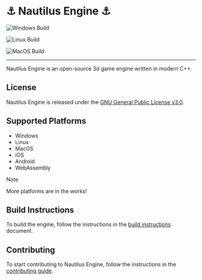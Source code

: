 # ⚓ Nautilus Engine ⚓

![Windows Build](https://github.com/Rohan-Bharatia/Nautilus/actions/workflows/windows-build.yml/badge.svg)

![Linux Build](https://github.com/Rohan-Bharatia/Nautilus/actions/workflows/linux-build.yml/badge.svg)

![MacOS Build](https://github.com/Rohan-Bharatia/Nautilus/actions/workflows/macos-build.yml/badge.svg)

---

Nautilus Engine is an open-source 3d game engine written in modern C++.

## License

Nautilus Engine is released under the [GNU General Public License v3.0](https://www.gnu.org/licenses/gpl-3.0).

## Supported Platforms

- Windows
- Linux
- MacOS
- iOS
- Android
- WebAssembly

> [!NOTE]
> More platforms are in the works!

## Build Instructions

To build the engine, follow the instructions in the [build instructions](https://github.com/Rohan-Bharatia/Nautilus/blob/main/docs/Build.md) document.

## Contributing

To start contributing to Nautilus Engine, follow the instructions in the [contributing guide](https://github.com/Rohan-Bharatia/Nautilus/blob/main/.github/CONTRIBUTING.md).
